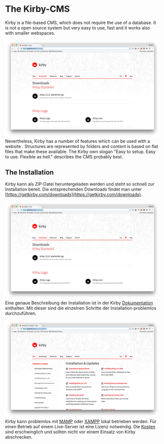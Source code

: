 # The Kirby-CMS

Kirby is a file-based CMS, which does not require the use of a database. It is not a open source system but very easy to use, fast and it works also with smaller webspaces.

![](../../de/images/kirby-cms/download.jpg)
Nevertheless, Kirby has a number of features which can be used with a website . Structures are represented by folders and content is based on flat files that make these available. The Kirby own slogan "Easy to setup. Easy to use. Flexible as hell." describes the CMS probably best.

## The Installation
Kirby kann als ZIP-Datei heruntergeladen werden und steht so schnell zur Installation bereit. Die entsprechenden Downloads findet man unter [https://getkirby.com/downloads](https://getkirby.com/downloads).

![](../../de/images/kirby-cms/download.jpg)
Eine genaue Beschreibung der Installation ist in der Kirby [Dokumentation](https://getkirby.com/docs/installation) enthalten. Mit dieser sind die einzelnen Schritte der Installation problemlos durchzuführen.

![](../../de/images/kirby-cms/installation.jpg)
Kirby kann problemlos mit [MAMP](https://www.mamp.info) oder [XAMPP](https://www.apachefriends.org/) lokal betrieben werden. Für einen Betrieb auf einem Live-Server ist eine Lizenz notwendig. Die [Kosten](https://getkirby.com/buy) sind erschwinglich und sollten nicht vor einem Einsatz von Kirby abschrecken.

